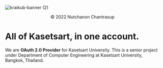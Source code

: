 ![kraikub-banner (2)](https://user-images.githubusercontent.com/62375505/204139941-5ba97619-8f3e-41f0-9e4e-bd28deaaa2b6.png)


<p align="center">© 2022 Nutchanon Chantrasup</p>

# All of Kasetsart, in one account.
We are **OAuth 2.0 Provider** for Kasetsart University. This is a senior project under Department of Computer Engineering 
at Kasetsart University, Bangkok, Thailand.
